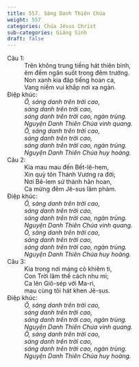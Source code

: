 ```yaml
---
title: 557. Sáng Danh Thiên Chúa
weight: 557
categories: Chúa Jêsus Christ
sub-categories: Giáng Sinh
draft: false
---
```

<dl><dt>Câu 1:</dt><dd data-verse="1">Trên không trung tiếng hát thiên binh, <br/>êm đềm ngân suốt trong đêm trường. <br/>Non xanh kia đáp tiếng hoan ca, <br/>Vang niềm vui khắp nơi xa ngàn. </dd><dt>Điệp khúc:</dt><dd data-chorus="1"><em>Ô, sáng danh trên trời cao, <br/>sáng danh trên trời cao, <br/>sáng danh trên trời cao, ngàn trùng. <br/>Nguyện Danh Thiên Chúa vinh quang. <br/>Ô, sáng danh trên trời cao, <br/>sáng danh trên trời cao, <br/>sáng danh trên trời cao, ngàn trùng. <br/>Nguyện Danh Thiên Chúa huy hoàng. </em></dd><dt>Câu 2:</dt><dd data-verse="2">Kìa mau mau đến Bết-lê-hem, <br/>Xin quỳ tôn Thánh Vương ra đời; <br/>Nơi Bê-lem sứ thánh hân hoan, <br/>Ca mừng đêm Jê-sus lâm phàm. </dd><dt>Điệp khúc:</dt><dd data-chorus="1"><em>Ô, sáng danh trên trời cao, <br/>sáng danh trên trời cao, <br/>sáng danh trên trời cao, ngàn trùng. <br/>Nguyện Danh Thiên Chúa vinh quang. <br/>Ô, sáng danh trên trời cao, <br/>sáng danh trên trời cao, <br/>sáng danh trên trời cao, ngàn trùng. <br/>Nguyện Danh Thiên Chúa huy hoàng. </em></dd><dt>Câu 3:</dt><dd data-verse="3">Kia trong nơi máng cỏ khiêm ti, <br/>Con Trời lâm thế cách nhu mì; <br/>Ca lên Giô-sép với Ma-ri, <br/>mau cùng tôi hát khen Jê-sus. </dd><dt>Điệp khúc:</dt><dd data-chorus="1"><em>Ô, sáng danh trên trời cao, <br/>sáng danh trên trời cao, <br/>sáng danh trên trời cao, ngàn trùng. <br/>Nguyện Danh Thiên Chúa vinh quang. <br/>Ô, sáng danh trên trời cao, <br/>sáng danh trên trời cao, <br/>sáng danh trên trời cao, ngàn trùng. <br/>Nguyện Danh Thiên Chúa huy hoàng. </em></dd></dl>